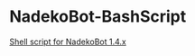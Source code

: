 # NadekoBot-BashScript
[Shell script for NadekoBot 1.4.x](http://nadekobot.readthedocs.io/en/latest/guides/Linux%20Guide/)
